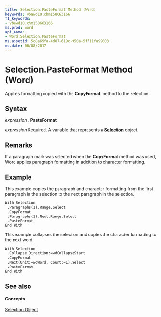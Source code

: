 ```yaml
---
title: Selection.PasteFormat Method (Word)
keywords: vbawd10.chm158663166
f1_keywords:
- vbawd10.chm158663166
ms.prod: word
api_name:
- Word.Selection.PasteFormat
ms.assetid: 5c8a69fa-4d07-619c-950a-5ff11fa99003
ms.date: 06/08/2017
---
```



# Selection.PasteFormat Method (Word)

Applies formatting copied with the  **CopyFormat** method to the selection.


## Syntax

 _expression_ . **PasteFormat**

 _expression_ Required. A variable that represents a **[Selection](Word.Selection.md)** object.


## Remarks

If a paragraph mark was selected when the  **CopyFormat** method was used, Word applies paragraph formatting in addition to character formatting.


## Example

This example copies the paragraph and character formatting from the first paragraph in the selection to the next paragraph in the selection.


```vb
With Selection 
 .Paragraphs(1).Range.Select 
 .CopyFormat 
 .Paragraphs(1).Next.Range.Select 
 .PasteFormat 
End With
```

This example collapses the selection and copies the character formatting to the next word.




```vb
With Selection 
 .Collapse Direction:=wdCollapseStart 
 .CopyFormat 
 .Next(Unit:=wdWord, Count:=1).Select 
 .PasteFormat 
End With
```


## See also


#### Concepts


[Selection Object](Word.Selection.md)

